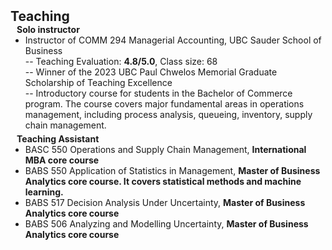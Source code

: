 <h2 id="teaching" style="margin: 2px 0px 0px;">Teaching</h2>

<h4 style="margin:0 10px 0;">Solo instructor</h4>  
<ul style="margin:0 0 5px;">
  <li><autocolor>Instructor of COMM 294 Managerial Accounting, UBC Sauder School of Business</autocolor></li>
      -- Teaching Evaluation: <strong>4.8/5.0</strong>, Class size: 68 <br>
      -- Winner of the 2023 UBC Paul Chwelos Memorial Graduate Scholarship of Teaching Excellence<br>
      -- Introductory course for students in the Bachelor of Commerce program. The course covers major fundamental areas in operations management, including process analysis, queueing, inventory, supply chain management.<br>
</ul>

<h4 style="margin:0 10px 0;">Teaching Assistant</h4>  
<ul style="margin:0 0 5px;">
       <li><autocolor>BASC 550 Operations and Supply Chain Management, <strong>International MBA core course</strong></autocolor></li>
       <li><autocolor>BABS 550 Application of Statistics in Management, <strong>Master of Business Analytics core course. It covers statistical methods and machine learning.</strong></autocolor></li>
       <li><autocolor>BABS 517 Decision Analysis Under Uncertainty, <strong>Master of Business Analytics core course</strong></autocolor></li>
       <li><autocolor>BABS 506 Analyzing and Modelling Uncertainty, <strong>Master of Business Analytics core course</strong></autocolor></li>
</ul>
